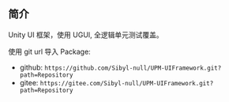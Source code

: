 ## 简介
Unity UI 框架，使用 UGUI, 全逻辑单元测试覆盖。

使用 git url 导入 Package: 
* github: `https://github.com/Sibyl-null/UPM-UIFramework.git?path=Repository`
* gitee: `https://gitee.com/Sibyl-null/UPM-UIFramework.git?path=Repository`